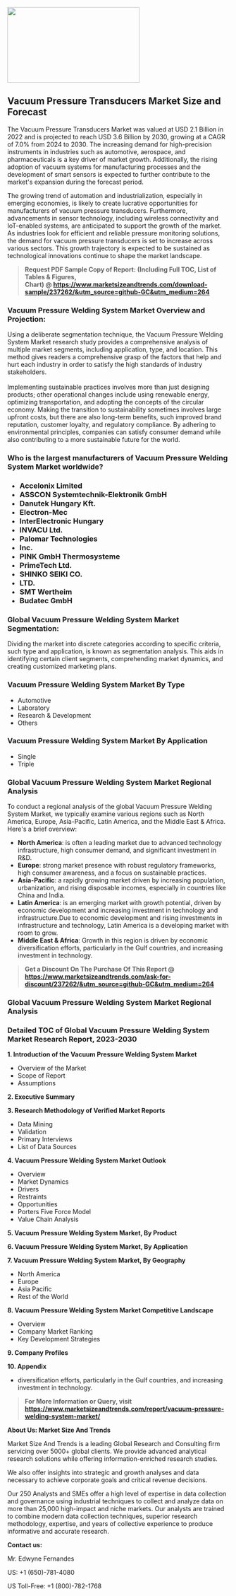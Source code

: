 <p><img class="alignnone size-medium wp-image-20088" src="https://ffe5etoiles.com/wp-content/uploads/2024/12/MST1-300x171.png" alt="" width="300" height="171" /></p><h2>Vacuum Pressure Transducers Market Size and Forecast</h2><p>The Vacuum Pressure Transducers Market was valued at USD 2.1 Billion in 2022 and is projected to reach USD 3.6 Billion by 2030, growing at a CAGR of 7.0% from 2024 to 2030. The increasing demand for high-precision instruments in industries such as automotive, aerospace, and pharmaceuticals is a key driver of market growth. Additionally, the rising adoption of vacuum systems for manufacturing processes and the development of smart sensors is expected to further contribute to the market's expansion during the forecast period.</p><p>The growing trend of automation and industrialization, especially in emerging economies, is likely to create lucrative opportunities for manufacturers of vacuum pressure transducers. Furthermore, advancements in sensor technology, including wireless connectivity and IoT-enabled systems, are anticipated to support the growth of the market. As industries look for efficient and reliable pressure monitoring solutions, the demand for vacuum pressure transducers is set to increase across various sectors. This growth trajectory is expected to be sustained as technological innovations continue to shape the market landscape.</p></p><blockquote id="" class=""><strong>Request PDF Sample Copy of Report: (Including Full TOC, List of Tables &amp; Figures, Chart)&nbsp;@&nbsp;<strong><a href="https://www.marketsizeandtrends.com/download-sample/237262/&utm_source=github-GC&utm_medium=264" target="_blank">https://www.marketsizeandtrends.com/download-sample/237262/&utm_source=github-GC&utm_medium=264</a></strong></strong></blockquote><h3 id="" class="">Vacuum Pressure Welding System Market&nbsp;Overview and Projection:</h3><p id="" class="">Using a deliberate segmentation technique, the Vacuum Pressure Welding System Market research study provides a comprehensive analysis of multiple market segments, including application, type, and location. This method gives readers a comprehensive grasp of the factors that help and hurt each industry in order to satisfy the high standards of industry stakeholders. <br /> <br />Implementing sustainable practices involves more than just designing products; other operational changes include using renewable energy, optimizing transportation, and adopting the concepts of the circular economy. Making the transition to sustainability sometimes involves large upfront costs, but there are also long-term benefits, such improved brand reputation, customer loyalty, and regulatory compliance. By adhering to environmental principles, companies can satisfy consumer demand while also contributing to a more sustainable future for the world.</p><h3 id="" class="">Who is the largest manufacturers of&nbsp;Vacuum Pressure Welding System Market worldwide?</h3><h3 class=""><p><ul><li>Accelonix Limited </li><li> ASSCON Systemtechnik-Elektronik GmbH </li><li> Danutek Hungary Kft. </li><li> Electron-Mec </li><li> InterElectronic Hungary </li><li> INVACU Ltd. </li><li> Palomar Technologies </li><li> Inc. </li><li> PINK GmbH Thermosysteme </li><li> PrimeTech Ltd. </li><li> SHINKO SEIKI CO. </li><li> LTD. </li><li> SMT Wertheim </li><li> Budatec GmbH</li></ul></p></h3><h3 id="" class="">Global&nbsp;Vacuum Pressure Welding System Market Segmentation:</h3><p id="" class="">Dividing the market into discrete categories according to specific criteria, such type and application, is known as segmentation analysis. This aids in identifying certain client segments, comprehending market dynamics, and creating customized marketing plans.</p><h3 id="" class="">Vacuum Pressure Welding System Market&nbsp;By Type</h3><p><p><ul><li>Automotive</li><li> Laboratory</li><li> Research & Development</li><li> Others</p></li></ul></p></p><h3 id="" class="">Vacuum Pressure Welding System Market&nbsp;By Application</h3><p class=""><p><ul><li>Single</li><li> Triple</li></ul></p></p><h3 id="" class="">Global Vacuum Pressure Welding System Market Regional Analysis</h3><p id="" class="">To conduct a regional analysis of the global Vacuum Pressure Welding System Market, we typically examine various regions such as North America, Europe, Asia-Pacific, Latin America, and the Middle East &amp; Africa. Here's a brief overview:</p><ul><li><strong>North America</strong>: is often a leading market due to advanced technology infrastructure, high consumer demand, and significant investment in R&amp;D.</li><li><strong>Europe</strong>: strong market presence with robust regulatory frameworks, high consumer awareness, and a focus on sustainable practices.</li><li><strong>Asia-Pacific</strong>: a rapidly growing market driven by increasing population, urbanization, and rising disposable incomes, especially in countries like China and India.</li><li><strong>Latin America</strong>: is an emerging market with growth potential, driven by economic development and increasing investment in technology and infrastructure.Due to economic development and rising investments in infrastructure and technology, Latin America is a developing market with room to grow.</li><li><strong>Middle East &amp; Africa</strong>: Growth in this region is driven by economic diversification efforts, particularly in the Gulf countries, and increasing investment in technology.</li></ul><blockquote id="" class=""><strong>Get a Discount On The Purchase Of This Report @ <strong><a href="https://www.marketsizeandtrends.com/ask-for-discount/237262/&utm_source=github-GC&utm_medium=264" target="_blank">https://www.marketsizeandtrends.com/ask-for-discount/237262/&utm_source=github-GC&utm_medium=264</a></strong></strong></blockquote><h3 id="" class="">Global Vacuum Pressure Welding System Market Regional Analysis</h3><h3 id="" class="">Detailed TOC of Global Vacuum Pressure Welding System Market Research Report, 2023-2030</h3><p id="" class=""><strong>1. Introduction of the Vacuum Pressure Welding System Market</strong></p><ul><li>Overview of the Market</li><li>Scope of Report</li><li>Assumptions</li></ul><p id="" class=""><strong>2. Executive Summary</strong></p><p id="" class=""><strong>3. Research Methodology of Verified Market Reports</strong></p><ul><li>Data Mining</li><li>Validation</li><li>Primary Interviews</li><li>List of Data Sources</li></ul><p id="" class=""><strong>4. Vacuum Pressure Welding System Market Outlook</strong></p><ul><li>Overview</li><li>Market Dynamics</li><li>Drivers</li><li>Restraints</li><li>Opportunities</li><li>Porters Five Force Model</li><li>Value Chain Analysis</li></ul><p id="" class=""><strong>5. Vacuum Pressure Welding System Market, By Product</strong></p><p id="" class=""><strong>6. Vacuum Pressure Welding System Market, By Application</strong></p><p id="" class=""><strong>7. Vacuum Pressure Welding System Market, By Geography</strong></p><ul><li>North America</li><li>Europe</li><li>Asia Pacific</li><li>Rest of the World</li></ul><p id="" class=""><strong>8. Vacuum Pressure Welding System Market Competitive Landscape</strong></p><ul><li>Overview</li><li>Company Market Ranking</li><li>Key Development Strategies</li></ul><p id="" class=""><strong>9. Company Profiles</strong></p><p id="" class=""><strong>10. Appendix</strong></p><ul><li>diversification efforts, particularly in the Gulf countries, and increasing investment in technology.</li></ul><blockquote id="" class=""><strong>For More Information or Query, visit <strong><strong><a href="https://www.marketsizeandtrends.com/report/vacuum-pressure-welding-system-market/" target="_blank">https://www.marketsizeandtrends.com/report/vacuum-pressure-welding-system-market/</a></strong></strong></strong></blockquote><p id="" class=""><strong>About Us: Market Size And Trends</strong></p><p id="" class="">Market Size And Trends is a leading Global Research and Consulting firm servicing over 5000+ global clients. We provide advanced analytical research solutions while offering information-enriched research studies.</p><p id="" class="">We also offer insights into strategic and growth analyses and data necessary to achieve corporate goals and critical revenue decisions.</p><p id="" class="">Our 250 Analysts and SMEs offer a high level of expertise in data collection and governance using industrial techniques to collect and analyze data on more than 25,000 high-impact and niche markets. Our analysts are trained to combine modern data collection techniques, superior research methodology, expertise, and years of collective experience to produce informative and accurate research.</p><p id="" class=""><strong>Contact us:</strong></p><p id="" class="">Mr. Edwyne Fernandes</p><p id="" class="">US: +1 (650)-781-4080</p><p id="" class="">US Toll-Free: +1 (800)-782-1768</p>
